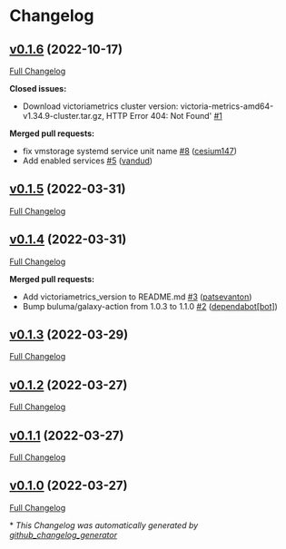 # Changelog

## [v0.1.6](https://github.com/buluma/ansible-role-victoriametrics_cluster/tree/v0.1.6) (2022-10-17)

[Full Changelog](https://github.com/buluma/ansible-role-victoriametrics_cluster/compare/v0.1.5...v0.1.6)

**Closed issues:**

- Download victoriametrics cluster version: victoria-metrics-amd64-v1.34.9-cluster.tar.gz, HTTP Error 404: Not Found' [\#1](https://github.com/buluma/ansible-role-victoriametrics_cluster/issues/1)

**Merged pull requests:**

- fix vmstorage systemd service unit name [\#8](https://github.com/buluma/ansible-role-victoriametrics_cluster/pull/8) ([cesium147](https://github.com/cesium147))
- Add enabled services [\#5](https://github.com/buluma/ansible-role-victoriametrics_cluster/pull/5) ([vandud](https://github.com/vandud))

## [v0.1.5](https://github.com/buluma/ansible-role-victoriametrics_cluster/tree/v0.1.5) (2022-03-31)

[Full Changelog](https://github.com/buluma/ansible-role-victoriametrics_cluster/compare/v0.1.4...v0.1.5)

## [v0.1.4](https://github.com/buluma/ansible-role-victoriametrics_cluster/tree/v0.1.4) (2022-03-31)

[Full Changelog](https://github.com/buluma/ansible-role-victoriametrics_cluster/compare/v0.1.3...v0.1.4)

**Merged pull requests:**

- Add victoriametrics\_version to README.md [\#3](https://github.com/buluma/ansible-role-victoriametrics_cluster/pull/3) ([patsevanton](https://github.com/patsevanton))
- Bump buluma/galaxy-action from 1.0.3 to 1.1.0 [\#2](https://github.com/buluma/ansible-role-victoriametrics_cluster/pull/2) ([dependabot[bot]](https://github.com/apps/dependabot))

## [v0.1.3](https://github.com/buluma/ansible-role-victoriametrics_cluster/tree/v0.1.3) (2022-03-29)

[Full Changelog](https://github.com/buluma/ansible-role-victoriametrics_cluster/compare/v0.1.2...v0.1.3)

## [v0.1.2](https://github.com/buluma/ansible-role-victoriametrics_cluster/tree/v0.1.2) (2022-03-27)

[Full Changelog](https://github.com/buluma/ansible-role-victoriametrics_cluster/compare/v0.1.1...v0.1.2)

## [v0.1.1](https://github.com/buluma/ansible-role-victoriametrics_cluster/tree/v0.1.1) (2022-03-27)

[Full Changelog](https://github.com/buluma/ansible-role-victoriametrics_cluster/compare/v0.1.0...v0.1.1)

## [v0.1.0](https://github.com/buluma/ansible-role-victoriametrics_cluster/tree/v0.1.0) (2022-03-27)

[Full Changelog](https://github.com/buluma/ansible-role-victoriametrics_cluster/compare/cb487c77b405ad2f1a474ddb408ebd5ffefef5ca...v0.1.0)



\* *This Changelog was automatically generated by [github_changelog_generator](https://github.com/github-changelog-generator/github-changelog-generator)*
